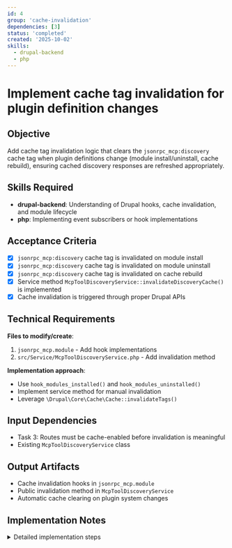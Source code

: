 ```yaml
---
id: 4
group: 'cache-invalidation'
dependencies: [3]
status: 'completed'
created: '2025-10-02'
skills:
  - drupal-backend
  - php
---
```


# Implement cache tag invalidation for plugin definition changes

## Objective

Add cache tag invalidation logic that clears the `jsonrpc_mcp:discovery` cache tag when plugin definitions change (module install/uninstall, cache rebuild), ensuring cached discovery responses are refreshed appropriately.

## Skills Required

- **drupal-backend**: Understanding of Drupal hooks, cache invalidation, and module lifecycle
- **php**: Implementing event subscribers or hook implementations

## Acceptance Criteria

- [x] `jsonrpc_mcp:discovery` cache tag is invalidated on module install
- [x] `jsonrpc_mcp:discovery` cache tag is invalidated on module uninstall
- [x] `jsonrpc_mcp:discovery` cache tag is invalidated on cache rebuild
- [x] Service method `McpToolDiscoveryService::invalidateDiscoveryCache()` is implemented
- [x] Cache invalidation is triggered through proper Drupal APIs

## Technical Requirements

**Files to modify/create**:

1. `jsonrpc_mcp.module` - Add hook implementations
2. `src/Service/McpToolDiscoveryService.php` - Add invalidation method

**Implementation approach**:

- Use `hook_modules_installed()` and `hook_modules_uninstalled()`
- Implement service method for manual invalidation
- Leverage `\Drupal\Core\Cache\Cache::invalidateTags()`

## Input Dependencies

- Task 3: Routes must be cache-enabled before invalidation is meaningful
- Existing `McpToolDiscoveryService` class

## Output Artifacts

- Cache invalidation hooks in `jsonrpc_mcp.module`
- Public invalidation method in `McpToolDiscoveryService`
- Automatic cache clearing on plugin system changes

## Implementation Notes

<details>
<summary>Detailed implementation steps</summary>

1. **Add invalidation method to `McpToolDiscoveryService`**:

   Open `src/Service/McpToolDiscoveryService.php` and add:

   ```php
   /**
    * Invalidates the MCP tool discovery cache.
    *
    * This method clears all cached discovery responses by invalidating
    * the custom cache tag. Call this when plugin definitions change or
    * when manual cache clearing is needed.
    */
   public function invalidateDiscoveryCache(): void {
     \Drupal\Core\Cache\Cache::invalidateTags(['jsonrpc_mcp:discovery']);
   }
   ```

2. **Create or update `jsonrpc_mcp.module`**:

   If the file doesn't exist, create it at the module root. Add these hooks:

   ```php
   <?php

   /**
    * @file
    * Primary module hooks for jsonrpc_mcp module.
    */

   use Drupal\Core\Cache\Cache;

   /**
    * Implements hook_modules_installed().
    *
    * Invalidates MCP discovery cache when modules are installed, as new
    * JSON-RPC methods with MCP tools may be introduced.
    */
   function jsonrpc_mcp_modules_installed($modules) {
     // Invalidate discovery cache to pick up any new MCP tools from installed modules.
     Cache::invalidateTags(['jsonrpc_mcp:discovery']);
   }

   /**
    * Implements hook_modules_uninstalled().
    *
    * Invalidates MCP discovery cache when modules are uninstalled, as
    * JSON-RPC methods with MCP tools may be removed.
    */
   function jsonrpc_mcp_modules_uninstalled($modules) {
     // Invalidate discovery cache to remove any MCP tools from uninstalled modules.
     Cache::invalidateTags(['jsonrpc_mcp:discovery']);
   }
   ```

3. **Verify cache rebuild integration**:

   The `jsonrpc_mcp:discovery` cache tag will be automatically invalidated during
   `drush cache:rebuild` because Drupal's cache rebuild clears all cache tags.
   No additional code needed for this scenario.

4. **Add docblock to explain the cache tag**:

   In `McpToolsController.php`, add a class-level comment documenting the cache tag:

   ```php
   /**
    * Controller for MCP tools discovery endpoint.
    *
    * This controller handles the /mcp/tools/list HTTP endpoint, providing
    * MCP-compliant tool discovery with cursor-based pagination. It coordinates
    * the McpToolDiscoveryService and McpToolNormalizer to return JSON-RPC
    * methods marked with the #[McpTool] attribute in MCP tool schema format.
    *
    * Cache tags used:
    * - jsonrpc_mcp:discovery: Invalidated when modules install/uninstall or
    *   when plugin definitions change.
    * - user.permissions: Automatically invalidated when permission system changes.
    */
   ```

5. **Test the invalidation**:
   - Install a module with JSON-RPC methods → cache should invalidate
   - Uninstall a module → cache should invalidate
   - Run `drush cache:rebuild` → cache should clear
   - Call `invalidateDiscoveryCache()` programmatically → cache should clear

**Important notes**:

- Don't invalidate on every cache clear operation - only on plugin-relevant changes
- The `user.permissions` cache tag is handled automatically by Drupal core
- Cache invalidation is inexpensive - it just marks cache entries as invalid
- The actual cache rebuild happens on the next request (lazy regeneration)
</details>
